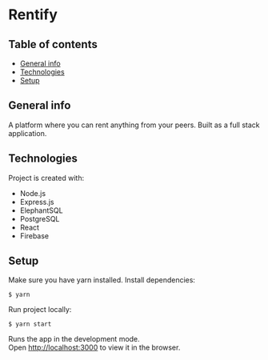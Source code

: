 # Rentify

## Table of contents
* [General info](#general-info)
* [Technologies](#technologies)
* [Setup](#setup)

## General info
A platform where you can rent anything from your peers. Built as a full stack application.
	
## Technologies
Project is created with:
* Node.js
* Express.js
* ElephantSQL
* PostgreSQL
* React
* Firebase
	
## Setup
Make sure you have yarn installed.
Install dependencies:
```
$ yarn
```
Run project locally:
```
$ yarn start
```
Runs the app in the development mode.\
Open [http://localhost:3000](http://localhost:3000) to view it in the browser.

